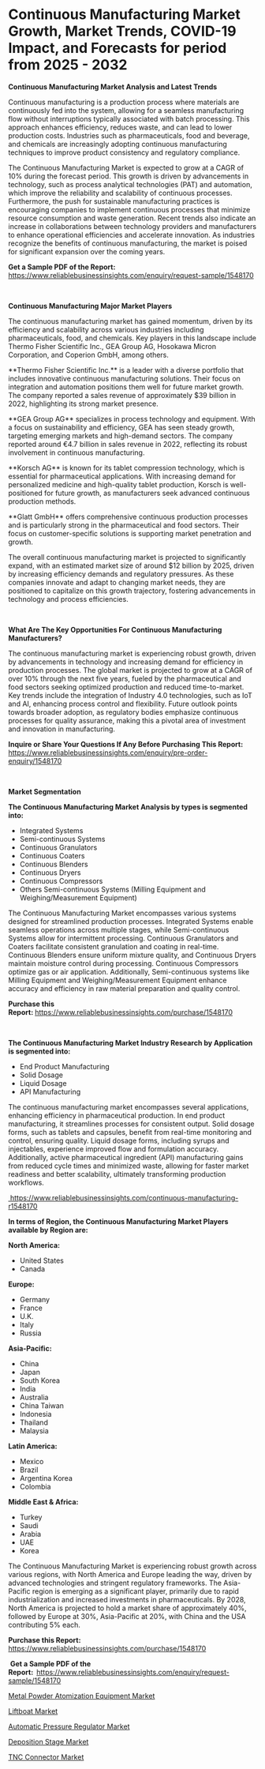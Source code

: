 <p><h1>Continuous Manufacturing Market Growth, Market Trends, COVID-19 Impact, and Forecasts for period from 2025 - 2032</h1></p><p><strong>Continuous Manufacturing Market Analysis and Latest Trends</strong></p>
<p><p>Continuous manufacturing is a production process where materials are continuously fed into the system, allowing for a seamless manufacturing flow without interruptions typically associated with batch processing. This approach enhances efficiency, reduces waste, and can lead to lower production costs. Industries such as pharmaceuticals, food and beverage, and chemicals are increasingly adopting continuous manufacturing techniques to improve product consistency and regulatory compliance.</p><p>The Continuous Manufacturing Market is expected to grow at a CAGR of 10% during the forecast period. This growth is driven by advancements in technology, such as process analytical technologies (PAT) and automation, which improve the reliability and scalability of continuous processes. Furthermore, the push for sustainable manufacturing practices is encouraging companies to implement continuous processes that minimize resource consumption and waste generation. Recent trends also indicate an increase in collaborations between technology providers and manufacturers to enhance operational efficiencies and accelerate innovation. As industries recognize the benefits of continuous manufacturing, the market is poised for significant expansion over the coming years.</p></p>
<p><strong>Get a Sample PDF of the Report:&nbsp;</strong> <a href="https://www.reliablebusinessinsights.com/enquiry/request-sample/1548170?utm_campaign=1106&utm_medium=2&utm_source=Github&utm_content=ia&utm_term=10042025&utm_id=continuous-manufacturing">https://www.reliablebusinessinsights.com/enquiry/request-sample/1548170</a></p>
<p>&nbsp;</p>
<p><strong>Continuous Manufacturing Major Market Players</strong></p>
<p><p>The continuous manufacturing market has gained momentum, driven by its efficiency and scalability across various industries including pharmaceuticals, food, and chemicals. Key players in this landscape include Thermo Fisher Scientific Inc., GEA Group AG, Hosokawa Micron Corporation, and Coperion GmbH, among others.</p><p>**Thermo Fisher Scientific Inc.** is a leader with a diverse portfolio that includes innovative continuous manufacturing solutions. Their focus on integration and automation positions them well for future market growth. The company reported a sales revenue of approximately $39 billion in 2022, highlighting its strong market presence.</p><p>**GEA Group AG** specializes in process technology and equipment. With a focus on sustainability and efficiency, GEA has seen steady growth, targeting emerging markets and high-demand sectors. The company reported around €4.7 billion in sales revenue in 2022, reflecting its robust involvement in continuous manufacturing.</p><p>**Korsch AG** is known for its tablet compression technology, which is essential for pharmaceutical applications. With increasing demand for personalized medicine and high-quality tablet production, Korsch is well-positioned for future growth, as manufacturers seek advanced continuous production methods.</p><p>**Glatt GmbH** offers comprehensive continuous production processes and is particularly strong in the pharmaceutical and food sectors. Their focus on customer-specific solutions is supporting market penetration and growth.</p><p>The overall continuous manufacturing market is projected to significantly expand, with an estimated market size of around $12 billion by 2025, driven by increasing efficiency demands and regulatory pressures. As these companies innovate and adapt to changing market needs, they are positioned to capitalize on this growth trajectory, fostering advancements in technology and process efficiencies.</p></p>
<p>&nbsp;</p>
<p><strong>What Are The Key Opportunities For Continuous Manufacturing Manufacturers?</strong></p>
<p><p>The continuous manufacturing market is experiencing robust growth, driven by advancements in technology and increasing demand for efficiency in production processes. The global market is projected to grow at a CAGR of over 10% through the next five years, fueled by the pharmaceutical and food sectors seeking optimized production and reduced time-to-market. Key trends include the integration of Industry 4.0 technologies, such as IoT and AI, enhancing process control and flexibility. Future outlook points towards broader adoption, as regulatory bodies emphasize continuous processes for quality assurance, making this a pivotal area of investment and innovation in manufacturing.</p></p>
<p><strong>Inquire or Share Your Questions If Any Before Purchasing This Report:</strong> <a href="https://www.reliablebusinessinsights.com/enquiry/pre-order-enquiry/1548170?utm_campaign=1106&utm_medium=2&utm_source=Github&utm_content=ia&utm_term=10042025&utm_id=continuous-manufacturing">https://www.reliablebusinessinsights.com/enquiry/pre-order-enquiry/1548170</a></p>
<p>&nbsp;</p>
<p><strong>Market Segmentation</strong></p>
<p><strong>The Continuous Manufacturing Market Analysis by types is segmented into:</strong></p>
<p><ul><li>Integrated Systems</li><li>Semi-continuous Systems</li><li>Continuous Granulators</li><li>Continuous Coaters</li><li>Continuous Blenders</li><li>Continuous Dryers</li><li>Continuous Compressors</li><li>Others Semi-continuous Systems (Milling Equipment and Weighing/Measurement Equipment)</li></ul></p>
<p><p>The Continuous Manufacturing Market encompasses various systems designed for streamlined production processes. Integrated Systems enable seamless operations across multiple stages, while Semi-continuous Systems allow for intermittent processing. Continuous Granulators and Coaters facilitate consistent granulation and coating in real-time. Continuous Blenders ensure uniform mixture quality, and Continuous Dryers maintain moisture control during processing. Continuous Compressors optimize gas or air application. Additionally, Semi-continuous systems like Milling Equipment and Weighing/Measurement Equipment enhance accuracy and efficiency in raw material preparation and quality control.</p></p>
<p><strong>Purchase this Report:&nbsp;</strong><a href="https://www.reliablebusinessinsights.com/purchase/1548170?utm_campaign=1106&utm_medium=2&utm_source=Github&utm_content=ia&utm_term=10042025&utm_id=continuous-manufacturing">https://www.reliablebusinessinsights.com/purchase/1548170</a></p>
<p>&nbsp;</p>
<p><strong>The Continuous Manufacturing Market Industry Research by Application is segmented into:</strong></p>
<p><ul><li>End Product Manufacturing</li><li>Solid Dosage</li><li>Liquid Dosage</li><li>API Manufacturing</li></ul></p>
<p><p>The continuous manufacturing market encompasses several applications, enhancing efficiency in pharmaceutical production. In end product manufacturing, it streamlines processes for consistent output. Solid dosage forms, such as tablets and capsules, benefit from real-time monitoring and control, ensuring quality. Liquid dosage forms, including syrups and injectables, experience improved flow and formulation accuracy. Additionally, active pharmaceutical ingredient (API) manufacturing gains from reduced cycle times and minimized waste, allowing for faster market readiness and better scalability, ultimately transforming production workflows.</p></p>
<p><a href="https://www.reliablebusinessinsights.com/continuous-manufacturing-r1548170?utm_campaign=1106&utm_medium=2&utm_source=Github&utm_content=ia&utm_term=10042025&utm_id=continuous-manufacturing">&nbsp;https://www.reliablebusinessinsights.com/continuous-manufacturing-r1548170</a></p>
<p><strong>In terms of Region, the Continuous Manufacturing Market Players available by Region are:</strong></p>
<p>
    <p> <strong> North America: </strong>
        <ul>
            <li>United States</li>
            <li>Canada</li>
        </ul>
        </p> 
    <p> <strong> Europe: </strong>
        <ul>
            <li>Germany</li>
            <li>France</li>
            <li>U.K.</li>
            <li>Italy</li>
            <li>Russia</li>
        </ul>
        </p> 
    <p> <strong> Asia-Pacific: </strong>
        <ul>
            <li>China</li>
            <li>Japan</li>
            <li>South Korea</li>
            <li>India</li>
            <li>Australia</li>
            <li>China Taiwan</li>
            <li>Indonesia</li>
            <li>Thailand</li>
            <li>Malaysia</li>
        </ul>
        </p> 
    <p> <strong> Latin America: </strong>
        <ul>
            <li>Mexico</li>
            <li>Brazil</li>
            <li>Argentina Korea</li>
            <li>Colombia</li>
        </ul>
        </p> 
    <p> <strong> Middle East & Africa: </strong>
        <ul>
            <li>Turkey</li>
            <li>Saudi</li>
            <li>Arabia</li>
            <li>UAE</li>
            <li>Korea</li>
        </ul>
    </p>
    </p>
<p><p>The Continuous Manufacturing Market is experiencing robust growth across various regions, with North America and Europe leading the way, driven by advanced technologies and stringent regulatory frameworks. The Asia-Pacific region is emerging as a significant player, primarily due to rapid industrialization and increased investments in pharmaceuticals. By 2028, North America is projected to hold a market share of approximately 40%, followed by Europe at 30%, Asia-Pacific at 20%, with China and the USA contributing 5% each.</p></p>
<p><strong>Purchase this Report: </strong><a href="https://www.reliablebusinessinsights.com/purchase/1548170?utm_campaign=1106&utm_medium=2&utm_source=Github&utm_content=ia&utm_term=10042025&utm_id=continuous-manufacturing">https://www.reliablebusinessinsights.com/purchase/1548170</a></p>
<p>&nbsp;<strong>Get a Sample PDF of the Report:&nbsp;&nbsp;</strong><a href="https://www.reliablebusinessinsights.com/enquiry/request-sample/1548170?utm_campaign=1106&utm_medium=2&utm_source=Github&utm_content=ia&utm_term=10042025&utm_id=continuous-manufacturing">https://www.reliablebusinessinsights.com/enquiry/request-sample/1548170</a></p>
<p><strong></strong></p>
<p><p><a href="https://github.com/mookiesville/Market-Research-Report-List-1/blob/main/metal-powder-atomization-equipment-market.md?utm_campaign=1106&utm_medium=2&utm_source=Github&utm_content=ia&utm_term=10042025&utm_id=continuous-manufacturing">Metal Powder Atomization Equipment Market</a></p><p><a href="https://github.com/XavierTyler76/Market-Research-Report-List-1/blob/main/liftboat-market.md?utm_campaign=1106&utm_medium=2&utm_source=Github&utm_content=ia&utm_term=10042025&utm_id=continuous-manufacturing">Liftboat Market</a></p><p><a href="https://github.com/OlenFleming68/Market-Research-Report-List-1/blob/main/automatic-pressure-regulator-market.md?utm_campaign=1106&utm_medium=2&utm_source=Github&utm_content=ia&utm_term=10042025&utm_id=continuous-manufacturing">Automatic Pressure Regulator Market</a></p><p><a href="https://github.com/lindaopodray/Market-Research-Report-List-1/blob/main/deposition-stage-market.md?utm_campaign=1106&utm_medium=2&utm_source=Github&utm_content=ia&utm_term=10042025&utm_id=continuous-manufacturing">Deposition Stage Market</a></p><p><a href="https://github.com/marlanamarvn/Market-Research-Report-List-1/blob/main/tnc-connector-market.md?utm_campaign=1106&utm_medium=2&utm_source=Github&utm_content=ia&utm_term=10042025&utm_id=continuous-manufacturing">TNC Connector Market</a></p></p>